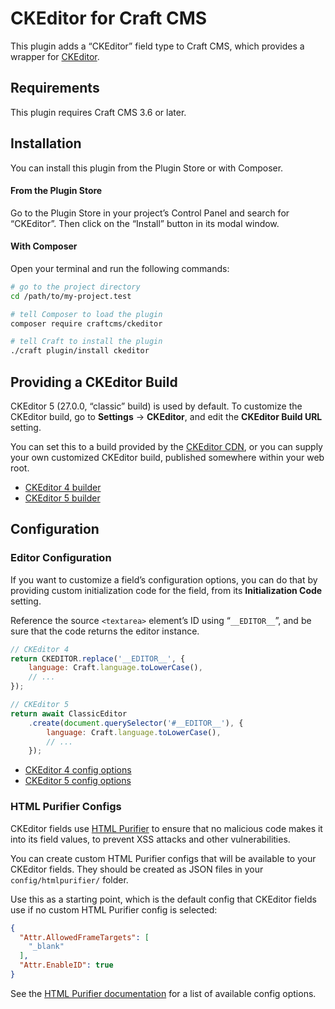 # CKEditor for Craft CMS

This plugin adds a “CKEditor” field type to Craft CMS, which provides a wrapper for [CKEditor](https://ckeditor.com/).

## Requirements

This plugin requires Craft CMS 3.6 or later.

## Installation

You can install this plugin from the Plugin Store or with Composer.

#### From the Plugin Store

Go to the Plugin Store in your project’s Control Panel and search for “CKEditor”. Then click on the “Install” button in its modal window.

#### With Composer

Open your terminal and run the following commands:

```bash
# go to the project directory
cd /path/to/my-project.test

# tell Composer to load the plugin
composer require craftcms/ckeditor

# tell Craft to install the plugin
./craft plugin/install ckeditor
```

## Providing a CKEditor Build

CKEditor 5 (27.0.0, “classic” build) is used by default. To customize the CKEditor build, go to **Settings** → **CKEditor**, and edit the **CKEditor Build URL** setting.

You can set this to a build provided by the [CKEditor CDN](https://cdn.ckeditor.com/), or you can supply your own customized CKEditor build, published somewhere within your web root.

- [CKEditor 4 builder](https://ckeditor.com/cke4/builder)
- [CKEditor 5 builder](https://ckeditor.com/ckeditor-5/online-builder/)

## Configuration

### Editor Configuration

If you want to customize a field’s configuration options, you can do that by providing custom initialization code for the field, from its **Initialization Code** setting.

Reference the source `<textarea>` element’s ID using “`__EDITOR__`”, and be sure that the code returns the editor instance.

```js
// CKEditor 4
return CKEDITOR.replace('__EDITOR__', {
    language: Craft.language.toLowerCase(),
    // ...
});

// CKEditor 5
return await ClassicEditor
    .create(document.querySelector('#__EDITOR__'), {
        language: Craft.language.toLowerCase(),
        // ...
    });
```

- [CKEditor 4 config options](https://ckeditor.com/docs/ckeditor4/latest/api/CKEDITOR_config.html)
- [CKEditor 5 config options](https://ckeditor.com/docs/ckeditor5/latest/api/module_core_editor_editorconfig-EditorConfig.html)

### HTML Purifier Configs

CKEditor fields use [HTML Purifier](http://htmlpurifier.org) to ensure that no malicious code makes it into its field values, to prevent XSS attacks
and other vulnerabilities.

You can create custom HTML Purifier configs that will be available to your CKEditor fields. They should be created as JSON files in
your `config/htmlpurifier/` folder.

Use this as a starting point, which is the default config that CKEditor fields use if no custom HTML Purifier config is selected:

```json
{
  "Attr.AllowedFrameTargets": [
    "_blank"
  ],
  "Attr.EnableID": true
}
```

See the [HTML Purifier documentation](http://htmlpurifier.org/live/configdoc/plain.html) for a list of available config options.
